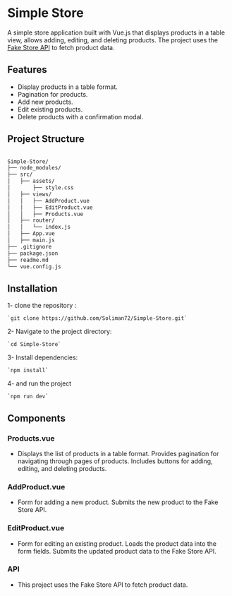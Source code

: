 # Simple Store

A simple store application built with Vue.js that displays products in a table view, allows adding, editing, and deleting products. The project uses the [Fake Store API](https://fakestoreapi.com/) to fetch product data.

## Features

- Display products in a table format.
- Pagination for products.
- Add new products.
- Edit existing products.
- Delete products with a confirmation modal.

## Project Structure

```bash

Simple-Store/
├── node_modules/
├── src/
│   ├── assets/
│       ├── style.css
│   ├── views/
│   │   ├── AddProduct.vue
│   │   ├── EditProduct.vue
│   │   ├── Products.vue
│   ├── router/
│   │   └── index.js
│   ├── App.vue
│   ├── main.js
├── .gitignore
├── package.json
├── readme.md
└── vue.config.js

```

## Installation

1- clone the repository :

    `git clone https://github.com/Soliman72/Simple-Store.git`

2- Navigate to the project directory:

    `cd Simple-Store`

3- Install dependencies:

    `npm install`

4- and run the project

    `npm run dev`

## Components 

### Products.vue

- Displays the list of products in a table format.
  Provides pagination for navigating through pages of products.
  Includes buttons for adding, editing, and deleting products.

### AddProduct.vue

- Form for adding a new product.
  Submits the new product to the Fake Store API.

### EditProduct.vue

- Form for editing an existing product.
  Loads the product data into the form fields.
  Submits the updated product data to the Fake Store API.

### API
    
- This project uses the Fake Store API to fetch product data.

